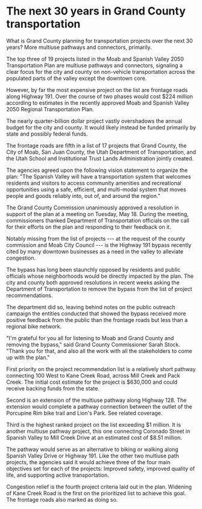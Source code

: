 # The next 30 years in Grand County transportation

What is Grand County planning for transportation projects over the next 30 years? More multiuse pathways and connectors, primarily.

The top three of 19 projects listed in the Moab and Spanish Valley 2050 Transportation Plan are multiuse pathways and connectors, signaling a clear focus for the city and county on non-vehicle transportation across the populated parts of the valley except the downtown core.

However, by far the most expensive project on the list are frontage roads along Highway 191. Over the course of two phases would cost $224 million according to estimates in the recently approved Moab and Spanish Valley 2050 Regional Transportation Plan.

The nearly quarter-billion dollar project vastly overshadows the annual budget for the city and county. It would likely instead be funded primarily by state and possibly federal funds.

The frontage roads are fifth in a list of 17 projects that Grand County, the City of Moab, San Juan County, the Utah Department of Transportation, and the Utah School and Institutional Trust Lands Administration jointly created.

The agencies agreed upon the following vision statement to organize the plan: "The Spanish Valley will have a transportation system that welcomes residents and visitors to access community amenities and recreational opportunities using a safe, efficient, and multi-modal system that moves people and goods reliably into, out of, and around the region."

The Grand County Commission unanimously approved a resolution in support of the plan at a meeting on Tuesday, May 18. During the meeting, commissioners thanked Department of Transportation officials on the call for their efforts on the plan and responding to their feedback on it.

Notably missing from the list of projects --- at the request of the county commission and Moab City Council --- is the Highway 191 bypass recently cited by many downtown businesses as a need in the valley to alleviate congestion.

The bypass has long been staunchly opposed by residents and public officials whose neighborhoods would be directly impacted by the plan. The city and county both approved resolutions in recent weeks asking the Department of Transportation to remove the bypass from the list of project recommendations.

The department did so, leaving behind notes on the public outreach campaign the entities conducted that showed the bypass received more positive feedback from the public than the frontage roads but less than a regional bike network.

"I'm grateful for you all for listening to Moab and Grand County and removing the bypass," said Grand County Commissioner Sarah Stock. "Thank you for that, and also all the work with all the stakeholders to come up with the plan."

First priority on the project recommendation list is a relatively short pathway connecting 100 West to Kane Creek Road, across Mill Creek and Pack Creek. The initial cost estimate for the project is $630,000 and could receive backing funds from the state.

Second is an extension of the multiuse pathway along Highway 128. The extension would complete a pathway connection between the outlet of the Porcupine Rim bike trail and Lion's Park. See related coverage.

Third is the highest ranked project on the list exceeding $1 million. It is another multiuse pathway project, this one connecting Coronado Street in Spanish Valley to Mill Creek Drive at an estimated cost of $8.51 million.

The pathway would serve as an alternative to biking or walking along Spanish Valley Drive or Highway 191. Like the other two multiuse path projects, the agencies said it would achieve three of the four main objectives set for each of the projects: Improved safety, improved quality of life, and supporting active transportation.

Congestion relief is the fourth project criteria laid out in the plan. Widening of Kane Creek Road is the first on the prioritized list to achieve this goal. The frontage roads also marked as doing so.
